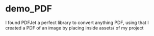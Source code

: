 demo_PDF
========
I found PDFJet a perfect library to convert anything PDF, using that I created a PDF of an image by placing inside assets/ of my project  
